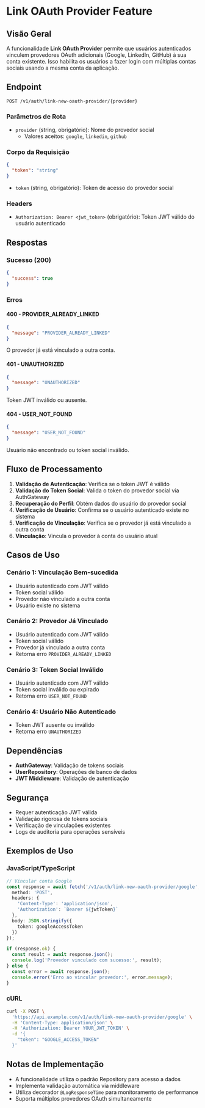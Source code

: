 # Link OAuth Provider Feature

## Visão Geral

A funcionalidade **Link OAuth Provider** permite que usuários autenticados vinculem provedores OAuth adicionais (Google, LinkedIn, GitHub) à sua conta existente. Isso habilita os usuários a fazer login com múltiplas contas sociais usando a mesma conta da aplicação.

## Endpoint

```
POST /v1/auth/link-new-oauth-provider/{provider}
```

### Parâmetros de Rota

- `provider` (string, obrigatório): Nome do provedor social
  - Valores aceitos: `google`, `linkedin`, `github`

### Corpo da Requisição

```json
{
  "token": "string"
}
```

- `token` (string, obrigatório): Token de acesso do provedor social

### Headers

- `Authorization: Bearer <jwt_token>` (obrigatório): Token JWT válido do usuário autenticado

## Respostas

### Sucesso (200)

```json
{
  "success": true
}
```

### Erros

#### 400 - PROVIDER_ALREADY_LINKED
```json
{
  "message": "PROVIDER_ALREADY_LINKED"
}
```
O provedor já está vinculado a outra conta.

#### 401 - UNAUTHORIZED
```json
{
  "message": "UNAUTHORIZED"
}
```
Token JWT inválido ou ausente.

#### 404 - USER_NOT_FOUND
```json
{
  "message": "USER_NOT_FOUND"
}
```
Usuário não encontrado ou token social inválido.

## Fluxo de Processamento

1. **Validação de Autenticação**: Verifica se o token JWT é válido
2. **Validação do Token Social**: Valida o token do provedor social via AuthGateway
3. **Recuperação do Perfil**: Obtém dados do usuário do provedor social
4. **Verificação de Usuário**: Confirma se o usuário autenticado existe no sistema
5. **Verificação de Vinculação**: Verifica se o provedor já está vinculado a outra conta
6. **Vinculação**: Vincula o provedor à conta do usuário atual

## Casos de Uso

### Cenário 1: Vinculação Bem-sucedida
- Usuário autenticado com JWT válido
- Token social válido
- Provedor não vinculado a outra conta
- Usuário existe no sistema

### Cenário 2: Provedor Já Vinculado
- Usuário autenticado com JWT válido
- Token social válido
- Provedor já vinculado a outra conta
- Retorna erro `PROVIDER_ALREADY_LINKED`

### Cenário 3: Token Social Inválido
- Usuário autenticado com JWT válido
- Token social inválido ou expirado
- Retorna erro `USER_NOT_FOUND`

### Cenário 4: Usuário Não Autenticado
- Token JWT ausente ou inválido
- Retorna erro `UNAUTHORIZED`

## Dependências

- **AuthGateway**: Validação de tokens sociais
- **UserRepository**: Operações de banco de dados
- **JWT Middleware**: Validação de autenticação

## Segurança

- Requer autenticação JWT válida
- Validação rigorosa de tokens sociais
- Verificação de vinculações existentes
- Logs de auditoria para operações sensíveis

## Exemplos de Uso

### JavaScript/TypeScript

```typescript
// Vincular conta Google
const response = await fetch('/v1/auth/link-new-oauth-provider/google', {
  method: 'POST',
  headers: {
    'Content-Type': 'application/json',
    'Authorization': `Bearer ${jwtToken}`
  },
  body: JSON.stringify({
    token: googleAccessToken
  })
});

if (response.ok) {
  const result = await response.json();
  console.log('Provedor vinculado com sucesso:', result);
} else {
  const error = await response.json();
  console.error('Erro ao vincular provedor:', error.message);
}
```

### cURL

```bash
curl -X POST \
  'https://api.example.com/v1/auth/link-new-oauth-provider/google' \
  -H 'Content-Type: application/json' \
  -H 'Authorization: Bearer YOUR_JWT_TOKEN' \
  -d '{
    "token": "GOOGLE_ACCESS_TOKEN"
  }'
```

## Notas de Implementação

- A funcionalidade utiliza o padrão Repository para acesso a dados
- Implementa validação automática via middleware
- Utiliza decorador `@LogResponseTime` para monitoramento de performance
- Suporta múltiplos provedores OAuth simultaneamente
